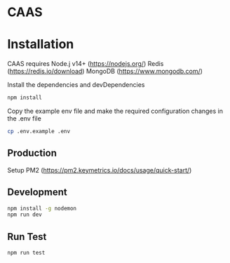 # CAAS

# Installation

CAAS requires
Node.j v14+ (https://nodejs.org/)
Redis (https://redis.io/download)
MongoDB (https://www.mongodb.com/)

Install the dependencies and devDependencies

```sh
npm install
```

Copy the example env file and make the required configuration changes in the .env file

```sh
cp .env.example .env
```

## Production

Setup PM2 (https://pm2.keymetrics.io/docs/usage/quick-start/)

## Development

```sh
npm install -g nodemon
npm run dev
```

## Run Test

```sh
npm run test
```
